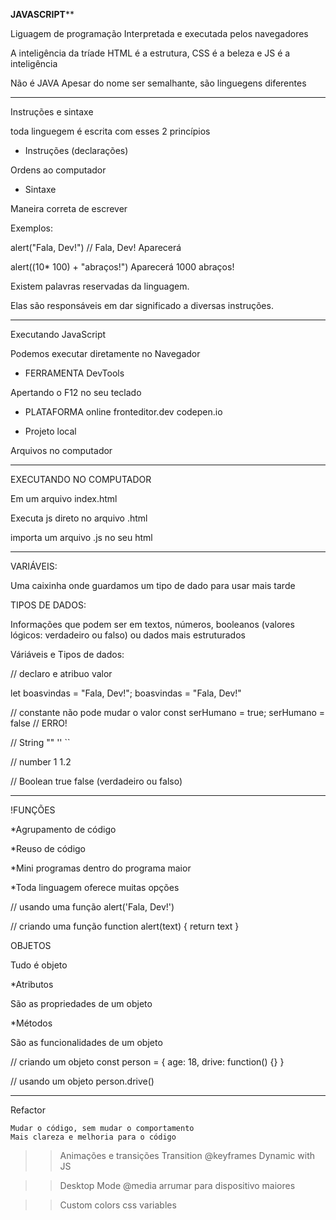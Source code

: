 ****************JAVASCRIPT******************



Liguagem de programação
Interpretada e executada pelos navegadores 

A inteligência da tríade
HTML é a estrutura, CSS é a beleza e JS é a inteligência

Não é JAVA 
Apesar do nome ser semalhante, são linguegens diferentes


--------------------------------------------------

Instruções e sintaxe 

toda linguegem é escrita com esses 2 princípios 

* Instruções (declarações)

Ordens ao computador 


* Sintaxe 

Maneira correta de escrever 

Exemplos:

alert("Fala, Dev!") // Fala, Dev! Aparecerá 

alert((10* 100) + "abraços!") Aparecerá 1000 abraços!



Existem palavras reservadas da linguagem.

Elas são responsáveis em dar significado a diversas instruções. 


-----------------------------------------------------------

Executando JavaScript 

Podemos executar diretamente no Navegador 

* FERRAMENTA DevTools

Apertando o F12 no seu teclado 


* PLATAFORMA online 
fronteditor.dev 
codepen.io 

* Projeto local 

Arquivos no computador 



------------------------------------------------

EXECUTANDO NO COMPUTADOR 

Em um arquivo index.html 

Executa js direto no arquivo .html 

<script>alert('Olá!')</script>

importa um arquivo .js no seu html 

<script src="./script.js"></script>


--------------------------------------------------------

VARIÁVEIS:

Uma caixinha onde guardamos um tipo de dado para usar mais tarde

TIPOS DE DADOS:

Informações que podem ser em textos, números, booleanos 
(valores lógicos: verdadeiro ou falso) ou dados mais estruturados


Váriáveis e Tipos de dados:

// declaro e atribuo valor 

let boasvindas = "Fala, Dev!"; boasvindas = "Fala, Dev!"


// constante não pode mudar o valor 
const serHumano = true; serHumano = false // ERRO!


// String "" '' ``

// number 1 1.2 

// Boolean true false (verdadeiro ou falso)


---------------------------------------

!FUNÇÕES 

*Agrupamento de código 

*Reuso de código 

*Mini programas dentro do programa maior 

*Toda linguagem oferece muitas opções 

// usando uma função 
alert('Fala, Dev!')

// criando uma função 
function alert(text) {
    return text
}



OBJETOS 

Tudo é objeto 

*Atributos 

São as propriedades de um objeto 

*Métodos

São as funcionalidades de um objeto 


// criando um objeto 
const person = {
    age: 18,
    drive: function() {}
}


// usando um objeto 
person.drive()



-------------------------------------------------------------------

Refactor 

    Mudar o código, sem mudar o comportamento 
    Mais clareza e melhoria para o código 

>> Animações e transições 
    Transition 
    @keyframes
    Dynamic with JS 

>> Desktop Mode
    @media arrumar para dispositivo maiores 

>> Custom colors 
    css variables 















































